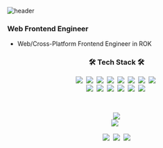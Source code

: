 ![header](https://capsule-render.vercel.app/api?type=soft&color=auto&height=150&section=header&text=WonseogChoi&fontSize=70&animation=twinkling)

### Web Frontend Engineer
- Web/Cross-Platform Frontend Engineer in ROK

<h3 align="center">🛠 Tech Stack 🛠</h3>

<p align="center">
    <img src="https://img.shields.io/badge/html5-E34F26?style=flat-square&logo=HTML5&logoColor=white"/></a>&nbsp; 
    <img src="https://img.shields.io/badge/css3-1572B6?style=flat-square&logo=CSS3&logoColor=white"/></a>&nbsp;
    <img src="https://img.shields.io/badge/Javascript-F7DF1E?style=flat-square&logo=JavaScript&logoColor=white"/></a>&nbsp;
    <img src="https://img.shields.io/badge/typescript-3178C6?style=flat-square&logo=TypeScript&logoColor=white"/></a>&nbsp;
    <img src="https://img.shields.io/badge/styledcomponents-DB7093?style=flat-square&logo=styled-components&logoColor=white"/></a>&nbsp;
    <img src="https://img.shields.io/badge/sass-CC6699?style=flat-square&logo=Sass&logoColor=white"/></a>&nbsp;
    <img src="https://img.shields.io/badge/react-61DAFB?style=flat-square&logo=React&logoColor=white"/></a>&nbsp; 
    <img src="https://img.shields.io/badge/redux-764ABC?style=flat-square&logo=Redux&logoColor=white"/></a>&nbsp; 
    <br/>
    <img src="https://img.shields.io/badge/python-3776AB?style=flat-square&logo=Python&logoColor=white"/></a>&nbsp;
    <img src="https://img.shields.io/badge/flask-000000?style=flat-square&logo=Flask&logoColor=white"/></a>&nbsp; 
    <img src="https://img.shields.io/badge/mysql-4479A1?style=flat-square&logo=mysql&logoColor=white"/></a>&nbsp;
    <img src="https://img.shields.io/badge/aws-232F3E?style=flat-square&logo=amazon-aws&logoColor=white"/></a>&nbsp;
    <img src="https://img.shields.io/badge/firebase-FFCA28?style=flat-square&logo=firebase&logoColor=white"/></a>&nbsp;
    <img src="https://img.shields.io/badge/c++-00599C?style=flat-square&logo=C%2B%2B&logoColor=white"/></a>&nbsp;
</p>

<br>


<p align="center">
    <a href="https://github.com/anuraghazra/github-readme-stats"><img src="https://github-readme-stats.vercel.app/api/top-langs/?username=1Seok2&layout=compact"/>
    <br>
    <a href="https://github.com/anuraghazra/github-readme-stats"><img src="https://github-readme-stats.vercel.app/api?username=1Seok2"/></a>&nbsp;</a>&nbsp;
</p>

<p align="center">
  <a href="https://goeslog.github.io"><img src="https://img.shields.io/badge/Tech%20Blog-11B48A?style=flat-square&logo=Vimeo&logoColor=white&link=https://goeslog.github.io"/></a>&nbsp
  <a href="https://www.instagram.com/goesnow_sti/"><img src="https://img.shields.io/badge/Instagram-E4405F?style=flat-square&logo=Instagram&logoColor=white&link=https://www.instagram.com/goesnow_sti/"/></a>&nbsp
  <a href="mailto:goesnow831@gmail.com"><img src="https://img.shields.io/badge/-Gmail-d14836?style=flat-square&logo=Gmail&logoColor=white&link=mailto:snugyun01@gmail.com"/></a>
</p>
